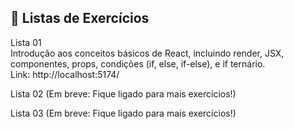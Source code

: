 ## 📑 Listas de Exercícios
Lista 01<br>
Introdução aos conceitos básicos de React, incluindo render, JSX, componentes, props, condições (if, else, if-else), e if ternário.<br>
Link: http://localhost:5174/

Lista 02
(Em breve: Fique ligado para mais exercícios!)

Lista 03
(Em breve: Fique ligado para mais exercícios!)
